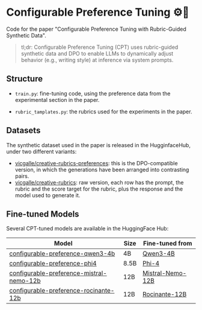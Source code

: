 # Configurable Preference Tuning ⚙️📝

Code for the paper "Configurable Preference Tuning with Rubric-Guided Synthetic Data".

> tl;dr: Configurable Preference Tuning (CPT) uses rubric-guided synthetic data and DPO to enable LLMs to dynamically adjust behavior (e.g., writing style) at inference via system prompts.


## Structure

* `train.py`: fine-tuning code, using the preference data from the experimental section in the paper.

* `rubric_tamplates.py`: the rubrics used for the experiments in the paper.


## Datasets

The synthetic dataset used in the paper is released in the HugginfaceHub, under two different variants:

* [vicgalle/creative-rubrics-preferences](https://huggingface.co/datasets/vicgalle/creative-rubrics-preferences): this is the DPO-compatible version, in which the generations have been arranged into contrasting pairs.
* [vicgalle/creative-rubrics](https://huggingface.co/datasets/vicgalle/creative-rubrics): raw version, each row has the prompt, the rubric and the score target for the rubric, plus the response and the model used to generate it.

## Fine-tuned Models

Several CPT-tuned models are available in the HuggingFace Hub:

| Model              | Size  | Fine-tuned from |
| ------------------ | ----- | --------------- |
| [configurable-preference-qwen3-4b](https://huggingface.co/vicgalle/configurable-preference-qwen3-4b) | 4B    |    [Qwen3-4B](https://huggingface.co/unsloth/Qwen3-4B-unsloth-bnb-4bit)             |
| [configurable-preference-phi4](https://huggingface.co/vicgalle/configurable-preference-phi4) | 8.5B    |    [Phi-4](https://huggingface.co/unsloth/phi-4-unsloth-bnb-4bit)             |
| [configurable-preference-mistral-nemo-12b](https://huggingface.co/vicgalle/configurable-preference-mistral-nemo-12b) | 12B    |    [Mistral-Nemo-12B](https://huggingface.co/unsloth/Mistral-Nemo-Instruct-2407-bnb-4bit)             |
| [configurable-preference-rocinante-12b](https://huggingface.co/vicgalle/configurable-preference-rocinante-12b) | 12B    |    [Rocinante-12B](https://huggingface.co/TheDrummer/Rocinante-12B-v1.1)            |
